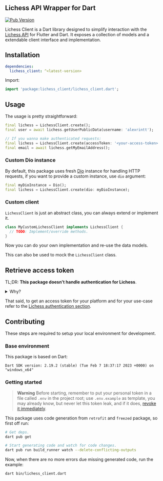 ## Lichess API Wrapper for Dart

[![Pub Version](https://img.shields.io/pub/v/lichess_client)](https://pub.dev/packages/lichess_client)

Lichess Client is a Dart library designed to simplify interaction with the [Lichess API](https://lichess.org/api) for Flutter and Dart. It exposes a collection of models and a extendable client interface and implementation.

## Installation

```yaml
dependencies:
  lichess_client: ^<latest-version>
```

Import:

```dart
import 'package:lichess_client/lichess_client.dart';
```

## Usage

The usage is pretty straightforward:

```dart
final lichess = LichessClient.create();
final user = await lichess.getUserPublicData(username: 'alexrintt');

// If you wanna make authenticated requests:
final lichess = LichessClient.create(accessToken: '<your-access-token>');
final email = await lichess.getMyEmailAddress();
```

### Custom Dio instance

By default, this package uses fresh [Dio](https://pub.dev/packages/dio) instance for handling HTTP requests, if you want to provide a custom instance, use `dio` argument:

```dart
final myDioInstance = Dio();
final lichess = LichessClient.create(dio: myDioInstance);
```

### Custom client

`LichessClient` is just an abstract class, you can always extend or implement it.

```dart
class MyCustomLichessClient implements LichessClient {
  // TODO: Implement/override methods.
}
```

Now you can do your own implementation and re-use the data models.

This can also be used to mock the `LichessClient` class.

## Retrieve access token

TL;DR: **This package doesn't handle authentication for Lichess**.

<details>
  <summary>Why?</summary>

It may not be ideal for a package to handle user authentication due to the following reasons:

1. Security: Handling user authentication in a package can pose potential security risks. The package would require to store Lichess API tokens locally. If mishandled or not handled securely, it could result in unauthorized access to user accounts or other security issues.

2. Platform-specific concerns: If the package handles user authentication, it can have platform-specific implications. Different platforms may have different ways of handling sensitive user data, such as storing tokens in different locations or using different encryption methods. By leaving authentication up to users, the package can remain platform-independent and avoid these platform-specific concerns.

3. Flexibility: Lichess API tokens can be generated with different levels of access and permissions, and different users may require different levels of access depending on their use case. By allowing users to handle authentication themselves, the package gives them the flexibility to generate and use tokens with the necessary permissions for their specific use case.

4. Complexity: Handling user authentication can add additional complexity to the package and increase the likelihood of bugs or errors. By allowing users to handle authentication themselves, the package can focus on providing a clean and easy-to-use API for interacting with the Lichess API.

5. Best practice: Leaving authentication up to the user is generally considered best practice in API design. By following this best practice, the package can ensure that its design is in line with established industry standards.

So it is generally considered best practice to leave authentication up to the user and avoid potential security risks, platform-specific concerns, and unnecessary complexity in the package's design.

</details>

That said, to get an access token for your platform and for your use-case refer to the [Lichess authentication section](https://lichess.org/api#section/Introduction/Authentication).


## Contributing

These steps are required to setup your local environment for development.

### Base environment

This package is based on Dart:

```
Dart SDK version: 2.19.2 (stable) (Tue Feb 7 18:37:17 2023 +0000) on "windows_x64"
```

### Getting started

> **Warning** 
> Before starting, remember to put your personal token in a file called `.env` in the project root; use `.env.example` as template, you may already know, but never let this token leak, and if it does, [revoke it immediately](https://lichess.org/account/oauth/token).

This package uses code generation from `retrofit` and `freezed` package, so first off run:

```bash
# Get deps.
dart pub get

# Start generating code and watch for code changes.
dart pub run build_runner watch --delete-conflicting-outputs
```

Now, when there are no more errors due missing generated code, run the example:

```bash
dart bin/lichess_client.dart
```
